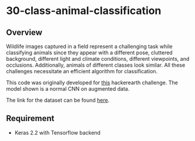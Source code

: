 # 30-class-animal-classification
## Overview
Wildlife images captured in a field represent a challenging task while classifying animals since they appear with a different pose, cluttered background, different light and climate conditions, different viewpoints, and occlusions. Additionally, animals of different classes look similar. All these challenges necessitate an efficient algorithm for classification.

This code was originally developed for [this](https://www.hackerearth.com/challenge/competitive/deep-learning-beginner-challenge/problems/) hackerearth challenge.
The model shown is a normal CNN on augmented data.

The link for the dataset can be found [here](https://www.kaggle.com/vic006/beginner/data).

## Requirement
* Keras 2.2 with Tensorflow backend
